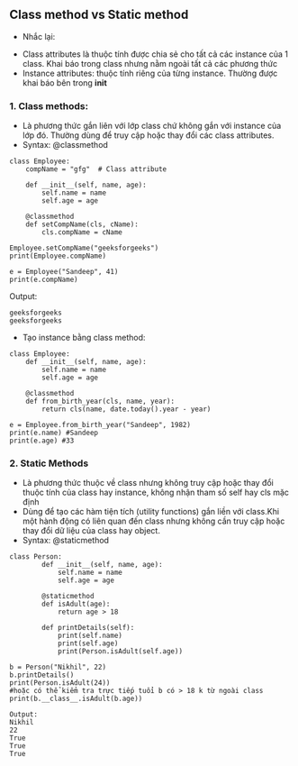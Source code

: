 Class method vs Static method
---
* Nhắc lại: 
- Class attributes là thuộc tính được chia sẻ cho tất cả các instance của 1 class. Khai báo trong class nhưng nằm ngoài tất cả các phương thức
- Instance attributes: thuộc tính riêng của từng instance. Thường được khai báo bên trong __init__

### 1. Class methods:
- Là phương thức gắn liên với lớp class chứ không gắn với instance của lớp đó. Thường dùng để truy cập hoặc thay đổi các class attributes.
- Syntax: @classmethod
```
class Employee:
    compName = "gfg"  # Class attribute

    def __init__(self, name, age):
        self.name = name
        self.age = age

    @classmethod
    def setCompName(cls, cName):
        cls.compName = cName

Employee.setCompName("geeksforgeeks")
print(Employee.compName) 
		
e = Employee("Sandeep", 41)
print(e.compName)
```
Output:
```
geeksforgeeks
geeksforgeeks
```

- Tạo instance bằng class method:
```
class Employee:
    def __init__(self, name, age):
        self.name = name
        self.age = age

    @classmethod
    def from_birth_year(cls, name, year):
        return cls(name, date.today().year - year)

e = Employee.from_birth_year("Sandeep", 1982)
print(e.name) #Sandeep
print(e.age) #33
```

### 2. Static Methods
- Là phương thức thuộc về class nhưng không truy cập hoặc thay đổi thuộc tính của class hay instance, không nhận tham số self hay cls mặc định
- Dùng để tạo các hàm tiện tích (utility functions) gắn liền với class.Khi một hành động có liên quan đến class nhưng không cần truy cập hoặc thay đổi dữ liệu của class hay object.
- Syntax: @staticmethod
```
class Person:
	    def __init__(self, name, age):
	        self.name = name
	        self.age = age
	
	    @staticmethod
	    def isAdult(age):
	        return age > 18
	
	    def printDetails(self):
	        print(self.name)
	        print(self.age)
	        print(Person.isAdult(self.age))  
		
b = Person("Nikhil", 22)
b.printDetails()
print(Person.isAdult(24))
#hoặc có thể kiểm tra trực tiếp tuổi b có > 18 k từ ngoài class
print(b.__class__.isAdult(b.age))
		
Output: 
Nikhil
22
True
True
True
```

